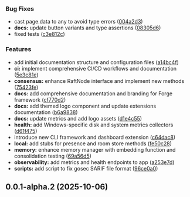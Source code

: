 ### Bug Fixes

* cast page.data to any to avoid type errors ([004a2d3](https://github.com/xraph/forge/commit/004a2d320f5781ee15aea51f7879b189e456370f))
* **docs:** update button variants and type assertions ([08305d6](https://github.com/xraph/forge/commit/08305d641aa7aa008066ec0ac2f7d5eba54b1159))
* fixed tests ([c3e812c](https://github.com/xraph/forge/commit/c3e812c1efa70518ec1c778e9f6bdfe1110da0e4))


### Features

* add initial documentation structure and configuration files ([a14bc4f](https://github.com/xraph/forge/commit/a14bc4fdaf5db9c6689edc08a7fc7e35751edfad))
* **ci:** implement comprehensive CI/CD workflows and documentation ([5e3c81e](https://github.com/xraph/forge/commit/5e3c81e571812b50ed8d2a172b8cabeab8d7cd54))
* **consensus:** enhance RaftNode interface and implement new methods ([75423fe](https://github.com/xraph/forge/commit/75423fe039e2bd51b097544fd10e9a0b9a3b52ed))
* **docs:** add comprehensive documentation and branding for Forge framework ([cf770d2](https://github.com/xraph/forge/commit/cf770d205cd5875e94758fe7e14bbb8a8b80621f))
* **docs:** add themed logo component and update extensions documentation ([b6a9838](https://github.com/xraph/forge/commit/b6a98380b1de22d801337220648c988e5fc387bb))
* **docs:** update metrics and add logo assets ([d1e4c55](https://github.com/xraph/forge/commit/d1e4c55f4d3cc5ce982a1cf6996fd44c8d74f1fc))
* **health:** add Windows-specific disk and system metrics collectors ([d61f475](https://github.com/xraph/forge/commit/d61f475c091df0df11fc33f57eb9fcedec9e22e2))
* introduce new CLI framework and dashboard extension ([c64dac8](https://github.com/xraph/forge/commit/c64dac8351f17444040c26fb65351d648c8474a3))
* **local:** add stubs for presence and room store methods ([fe50c28](https://github.com/xraph/forge/commit/fe50c28107d6151ab7238035af5a63323314cbf9))
* **memory:** enhance memory manager with embedding function and consolidation testing ([69a56d5](https://github.com/xraph/forge/commit/69a56d5e81c33ab9ff8c5b456028330e61bdbe52))
* **observability:** add metrics and health endpoints to app ([a253e7d](https://github.com/xraph/forge/commit/a253e7da28bb9537a4ad5fb1f08f66c041c9dc7b))
* **scripts:** add script to fix gosec SARIF file format ([96ce0a0](https://github.com/xraph/forge/commit/96ce0a06f426e5aa3e3392b2d70fe4cf62acf602))



## 0.0.1-alpha.2 (2025-10-06)
